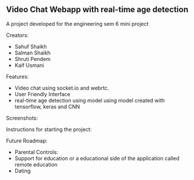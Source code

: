 ## Video Chat Webapp with real-time age detection
A project developed for the engineering sem 6 mini project

Creators:
* Sahuf Shaikh
* Salman Shaikh
* Shruti Pendem
* Kaif Usmani

Features:
* Video chat using socket.io and webrtc.
* User Friendly Interface
* real-time age detection using model using model created with tensorflow, keras and CNN

Screenshots:



Instructions for starting the project:



Future Roadmap:
* Parental Controls:
* Support for education or a educational side of the application called remote education
* Dating
